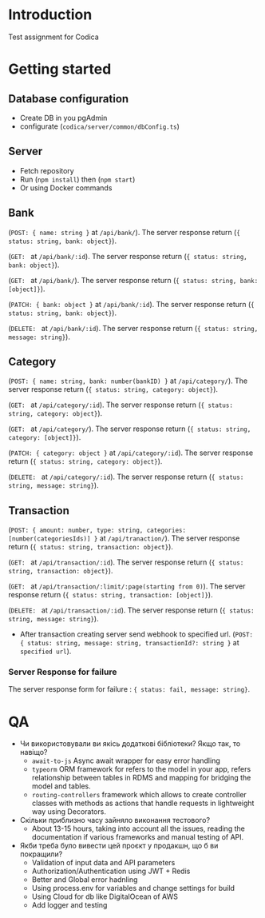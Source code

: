 # Introduction
Test assignment for Codica 

# Getting started

## Database configuration
- Create DB in you pgAdmin
- configurate (`codica/server/common/dbConfig.ts`)

## Server
- Fetch repository
- Run (`npm install`) then (`npm start`)
- Or using Docker commands

## Bank
(`POST: { name: string }` at `/api/bank/`). The server response return (`{ status: string, bank: object}`).

(`GET: ` at `/api/bank/:id`). The server response return (`{ status: string, bank: object}`). 

(`GET: ` at `/api/bank/`). The server response return (`{ status: string, bank: [object]}`).

(`PATCH: { bank: object }` at `/api/bank/:id`). The server response return (`{ status: string, bank: object}`).

(`DELETE: ` at `/api/bank/:id`). The server response return (`{ status: string, message: string}`).


## Category
(`POST: { name: string, bank: number(bankID) }` at `/api/category/`). The server response return (`{ status: string, category: object}`).

(`GET: ` at `/api/category/:id`). The server response return (`{ status: string, category: object}`). 

(`GET: ` at `/api/category/`). The server response return (`{ status: string, category: [object]}`).

(`PATCH: { category: object }` at `/api/category/:id`). The server response return (`{ status: string, category: object}`).

(`DELETE: ` at `/api/category/:id`). The server response return (`{ status: string, message: string}`).


## Transaction
(`POST: { amount: number, type: string, categories: [number(categoriesIds)] }` at `/api/tranaction/`). The server response return (`{ status: string, transaction: object}`).

(`GET: ` at `/api/transaction/:id`). The server response return (`{ status: string, transaction: object}`). 

(`GET: ` at `/api/transaction/:limit/:page(starting from 0)`). The server response return (`{ status: string, transaction: [object]}`).

(`DELETE: ` at `/api/transaction/:id`). The server response return (`{ status: string, message: string}`).

- After transaction creating server send webhook to specified url.
(`POST: { status: string, message: string, transactionId?: string }` at `specified url`).

### Server Response for failure
The server response form for failure : `{ status: fail, message: string}`.

# QA
- Чи використовували ви якісь додаткові бібліотеки? Якщо так, то навіщо?
  - `await-to-js` Async await wrapper for easy error handling
  - `typeorm` ORM framework for refers to the model in your app, refers relationship between tables in RDMS and mapping for bridging the model and tables. 
  - `routing-controllers` framework which allows to create controller classes with methods as actions that handle requests in lightweight way using Decorators.
- Скільки приблизно часу зайняло виконання тестового?
  - About 13-15 hours, taking into account all the issues, reading the documentation if various frameworks and manual testing of API.
- Якби треба було вивести цей проєкт у продакшн, що б ви покращили?
  - Validation of input data and API parameters
  - Authorization/Authentication using JWT + Redis
  - Better and Global error hadnling
  - Using process.env for variables and change settings for build
  - Using Cloud for db like DigitalOcean of AWS
  - Add logger and testing

